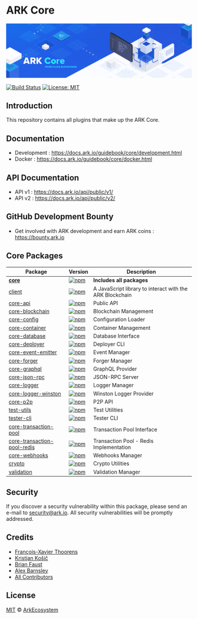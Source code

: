 # ARK Core

![ARK Core](./banner.png)

[![Build Status](https://badgen.now.sh/travis/ArkEcosystem/core/master)](https://travis-ci.org/ArkEcosystem/core)
[![License: MIT](https://badgen.now.sh/badge/license/MIT/green)](https://opensource.org/licenses/MIT)

## Introduction

This repository contains all plugins that make up the ARK Core.

## Documentation

- Development : https://docs.ark.io/guidebook/core/development.html
- Docker : https://docs.ark.io/guidebook/core/docker.html

## API Documentation

- API v1 : https://docs.ark.io/api/public/v1/
- API v2 : https://docs.ark.io/api/public/v2/

## GitHub Development Bounty

- Get involved with ARK development and earn ARK coins : https://bounty.ark.io

## Core Packages

| Package | Version | Description
|---|---|---|
| **[core](/packages/core)** | [![npm](https://img.shields.io/npm/v/@arkecosystem/core.svg)](https://www.npmjs.com/package/@arkecosystem/core) | **Includes all packages** |
| [client](/packages/client) | [![npm](https://img.shields.io/npm/v/@arkecosystem/client.svg)](https://www.npmjs.com/package/@arkecosystem/client) | A JavaScript library to interact with the ARK Blockchain |
| [core-api](/packages/core-api) | [![npm](https://img.shields.io/npm/v/@arkecosystem/core-api.svg)](https://www.npmjs.com/package/@arkecosystem/core-api) | Public API |
| [core-blockchain](/packages/core-blockchain) |  [![npm](https://img.shields.io/npm/v/@arkecosystem/core-blockchain.svg)](https://www.npmjs.com/package/@arkecosystem/core-blockchain) | Blockchain Management |
| [core-config](/packages/core-config) | [![npm](https://img.shields.io/npm/v/@arkecosystem/core-config.svg)](https://www.npmjs.com/package/@arkecosystem/core-config) | Configuration Loader |
| [core-container](/packages/core-container) | [![npm](https://img.shields.io/npm/v/@arkecosystem/core-container.svg)](https://www.npmjs.com/package/@arkecosystem/core-container) | Container Management |
| [core-database](/packages/core-database) | [![npm](https://img.shields.io/npm/v/@arkecosystem/core-database.svg)](https://www.npmjs.com/package/@arkecosystem/core-database) | Database Interface |
| [core-deployer](/packages/core-deployer) | [![npm](https://img.shields.io/npm/v/@arkecosystem/core-deployer.svg)](https://www.npmjs.com/package/@arkecosystem/core-deployer) | Deployer CLI |
| [core-event-emitter](/packages/core-event-emitter) | [![npm](https://img.shields.io/npm/v/@arkecosystem/core-event-emitter.svg)](https://www.npmjs.com/package/@arkecosystem/core-event-emitter) | Event Manager |
| [core-forger](/packages/core-forger) | [![npm](https://img.shields.io/npm/v/@arkecosystem/core-forger.svg)](https://www.npmjs.com/package/@arkecosystem/core-forger) | Forger Manager |
| [core-graphql](/packages/core-graphql) | [![npm](https://img.shields.io/npm/v/@arkecosystem/core-graphql.svg)](https://www.npmjs.com/package/@arkecosystem/core-graphql) | GraphQL Provider |
| [core-json-rpc](/packages/core-json-rpc) | [![npm](https://img.shields.io/npm/v/@arkecosystem/core-json-rpc.svg)](https://www.npmjs.com/package/@arkecosystem/core-json-rpc) | JSON-RPC Server |
| [core-logger](/packages/core-logger) | [![npm](https://img.shields.io/npm/v/@arkecosystem/core-logger.svg)](https://www.npmjs.com/package/@arkecosystem/core-logger) | Logger Manager |
| [core-logger-winston](/packages/core-logger-winston) | [![npm](https://img.shields.io/npm/v/@arkecosystem/core-logger-winston.svg)](https://www.npmjs.com/package/@arkecosystem/core-logger-winston) | Winston Logger Provider |
| [core-p2p](/packages/core-p2p) | [![npm](https://img.shields.io/npm/v/@arkecosystem/core-p2p.svg)](https://www.npmjs.com/package/@arkecosystem/core-p2p) | P2P API |
| [test-utils](/packages/core-test-utils) | [![npm](https://img.shields.io/npm/v/@arkecosystem/core-test-utils.svg)](https://www.npmjs.com/package/@arkecosystem/core-test-utils) | Test Utilities |
| [tester-cli](/packages/core-tester-cli) | [![npm](https://img.shields.io/npm/v/@arkecosystem/core-tester-cli.svg)](https://www.npmjs.com/package/@arkecosystem/core-tester-cli) | Tester CLI |
| [core-transaction-pool](/packages/core-transaction-pool) | [![npm](https://img.shields.io/npm/v/@arkecosystem/core-transaction-pool.svg)](https://www.npmjs.com/package/@arkecosystem/core-transaction-pool) | Transaction Pool Interface |
| [core-transaction-pool-redis](/packages/core-transaction-pool-redis) | [![npm](https://img.shields.io/npm/v/@arkecosystem/core-transaction-pool-redis.svg)](https://www.npmjs.com/package/@arkecosystem/core-transaction-pool-redis) | Transaction Pool - Redis Implementation |
| [core-webhooks](/packages/core-webhooks) | [![npm](https://img.shields.io/npm/v/@arkecosystem/core-webhooks.svg)](https://www.npmjs.com/package/@arkecosystem/core-webhooks) | Webhooks Manager |
| [crypto](/packages/crypto) | [![npm](https://img.shields.io/npm/v/@arkecosystem/crypto.svg)](https://www.npmjs.com/package/@arkecosystem/crypto) | Crypto Utilities |
| [validation](/packages/validation) | [![npm](https://img.shields.io/npm/v/@arkecosystem/validation.svg)](https://www.npmjs.com/package/@arkecosystem/validation) | Validation Manager |

## Security

If you discover a security vulnerability within this package, please send an e-mail to security@ark.io. All security vulnerabilities will be promptly addressed.

## Credits

- [François-Xavier Thoorens](https://github.com/fix)
- [Kristjan Košič](https://github.com/kristjank)
- [Brian Faust](https://github.com/faustbrian)
- [Alex Barnsley](https://github.com/alexbarnsley)
- [All Contributors](../../contributors)

## License

[MIT](LICENSE) © [ArkEcosystem](https://ark.io)
